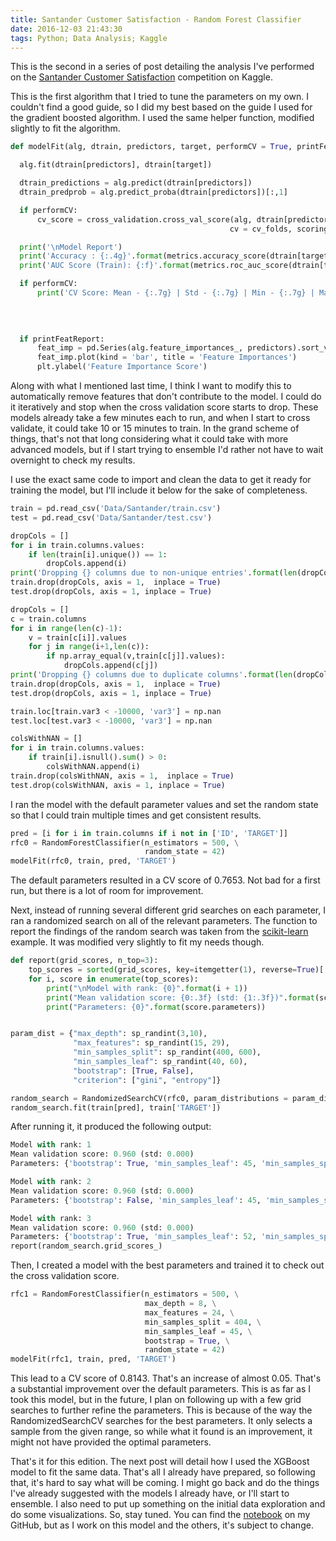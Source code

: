 ```yaml
---
title: Santander Customer Satisfaction - Random Forest Classifier
date: 2016-12-03 21:43:30
tags: Python; Data Analysis; Kaggle
---
```


This is the second in a series of post detailing the analysis I've performed on the [Santander Customer Satisfaction](https://www.kaggle.com/c/santander-customer-satisfaction) competition on Kaggle.

This is the first algorithm that I tried to tune the parameters on my own.  I couldn't find a good guide, so I did my best based on the guide I used for the gradient boosted algorithm.  I used the same helper function, modified slightly to fit the algorithm.

```python
def modelFit(alg, dtrain, predictors, target, performCV = True, printFeatReport = True, cv_folds = 5):

  alg.fit(dtrain[predictors], dtrain[target])

  dtrain_predictions = alg.predict(dtrain[predictors])
  dtrain_predprob = alg.predict_proba(dtrain[predictors])[:,1]

  if performCV:
      cv_score = cross_validation.cross_val_score(alg, dtrain[predictors], dtrain[target], \
                                                 cv = cv_folds, scoring = 'roc_auc' )

  print('\nModel Report')
  print('Accuracy : {:.4g}'.format(metrics.accuracy_score(dtrain[target].values, dtrain_predictions)))
  print('AUC Score (Train): {:f}'.format(metrics.roc_auc_score(dtrain[target], dtrain_predprob)))

  if performCV:
      print('CV Score: Mean - {:.7g} | Std - {:.7g} | Min - {:.7g} | Max - {:.7g}'.format(np.mean(cv_score),\
                                                                                          np.std(cv_score),\
                                                                                          np.min(cv_score),\
                                                                                          np.max(cv_score)))

  if printFeatReport:
      feat_imp = pd.Series(alg.feature_importances_, predictors).sort_values(ascending = False)
      feat_imp.plot(kind = 'bar', title = 'Feature Importances')
      plt.ylabel('Feature Importance Score')
```

Along with what I mentioned last time, I think I want to modify this to automatically remove features that don't contribute to the model.  I could do it iteratively and stop when the cross validation score starts to drop.  These models already take a few minutes each to run, and when I start to cross validate, it could take 10 or 15 minutes to train.  In the grand scheme of things, that's not that long considering what it could take with more advanced models, but if I start trying to ensemble I'd rather not have to wait overnight to check my results.  

I use the exact same code to import and clean the data to get it ready for training the model, but I'll include it below for the sake of completeness.

```python
train = pd.read_csv('Data/Santander/train.csv')
test = pd.read_csv('Data/Santander/test.csv')

dropCols = []
for i in train.columns.values:
    if len(train[i].unique()) == 1:
        dropCols.append(i)
print('Dropping {} columns due to non-unique entries'.format(len(dropCols)))
train.drop(dropCols, axis = 1,  inplace = True)
test.drop(dropCols, axis = 1, inplace = True)

dropCols = []
c = train.columns
for i in range(len(c)-1):
    v = train[c[i]].values
    for j in range(i+1,len(c)):
        if np.array_equal(v,train[c[j]].values):
            dropCols.append(c[j])
print('Dropping {} columns due to duplicate columns'.format(len(dropCols)))
train.drop(dropCols, axis = 1,  inplace = True)
test.drop(dropCols, axis = 1, inplace = True)

train.loc[train.var3 < -10000, 'var3'] = np.nan
test.loc[test.var3 < -10000, 'var3'] = np.nan

colsWithNAN = []
for i in train.columns.values:
    if train[i].isnull().sum() > 0:
        colsWithNAN.append(i)
train.drop(colsWithNAN, axis = 1,  inplace = True)
test.drop(colsWithNAN, axis = 1, inplace = True)
```
I ran the model with the default parameter values and set the random state so that I could train multiple times and get consistent results.

```python
pred = [i for i in train.columns if i not in ['ID', 'TARGET']]
rfc0 = RandomForestClassifier(n_estimators = 500, \
                              random_state = 42)
modelFit(rfc0, train, pred, 'TARGET')
```
The default parameters resulted in a CV score of 0.7653.  Not bad for a first run, but there is a lot of room for improvement.

Next, instead of running several different grid searches on each parameter, I ran a randomized search on all of the relevant parameters.  The function to report the findings of the random search was taken from the [scikit-learn](http://scikit-learn.org/stable/auto_examples/model_selection/randomized_search.html) example.  It was modified very slightly to fit my needs though.

```python
def report(grid_scores, n_top=3):
    top_scores = sorted(grid_scores, key=itemgetter(1), reverse=True)[:n_top]
    for i, score in enumerate(top_scores):
        print("\nModel with rank: {0}".format(i + 1))
        print("Mean validation score: {0:.3f} (std: {1:.3f})".format(score.mean_validation_score,np.std(score.cv_validation_scores)))
        print("Parameters: {0}".format(score.parameters))


param_dist = {"max_depth": sp_randint(3,10),
              "max_features": sp_randint(15, 29),
              "min_samples_split": sp_randint(400, 600),
              "min_samples_leaf": sp_randint(40, 60),
              "bootstrap": [True, False],
              "criterion": ["gini", "entropy"]}

random_search = RandomizedSearchCV(rfc0, param_distributions = param_dist, n_iter = 20)
random_search.fit(train[pred], train['TARGET'])
```
After running it, it produced the following output:

```python
Model with rank: 1
Mean validation score: 0.960 (std: 0.000)
Parameters: {'bootstrap': True, 'min_samples_leaf': 45, 'min_samples_split': 404, 'criterion': 'gini', 'max_features': 24, 'max_depth': 8}

Model with rank: 2
Mean validation score: 0.960 (std: 0.000)
Parameters: {'bootstrap': False, 'min_samples_leaf': 45, 'min_samples_split': 554, 'criterion': 'gini', 'max_features': 24, 'max_depth': 6}

Model with rank: 3
Mean validation score: 0.960 (std: 0.000)
Parameters: {'bootstrap': True, 'min_samples_leaf': 52, 'min_samples_split': 597, 'criterion': 'entropy', 'max_features': 28, 'max_depth': 4}
report(random_search.grid_scores_)
```
Then, I created a model with the best parameters and trained it to check out the cross validation score.

```python
rfc1 = RandomForestClassifier(n_estimators = 500, \
                              max_depth = 8, \
                              max_features = 24, \
                              min_samples_split = 404, \
                              min_samples_leaf = 45, \
                              bootstrap = True, \
                              random_state = 42)
modelFit(rfc1, train, pred, 'TARGET')
```
This lead to a CV score of 0.8143.  That's an increase of almost 0.05.  That's a substantial improvement over the default parameters.  This is as far as I took this model, but in the future, I plan on following up with a few grid searches to further refine the parameters.  This is because of the way the RandomizedSearchCV searches for the best parameters.  It only selects a sample from the given range, so while what it found is an improvement, it might not have provided the optimal parameters.

That's it for this edition.  The next post will detail how I used the XGBoost model to fit the same data.  That's all I already have prepared, so following that, it's hard to say what will be coming.  I might go back and do the things I've already suggested with the models I already have, or I'll start to ensemble.  I also need to put up something on the initial data exploration and do some visualizations.  So, stay tuned.  You can find the [notebook](https://github.com/SayWhat1/Santander-Customer-Satisfaction-Kaggle/blob/master/Santander%20Customer%20Satisfaction%20RandomForest.ipynb) on my GitHub, but as I work on this model and the others, it's subject to change.
